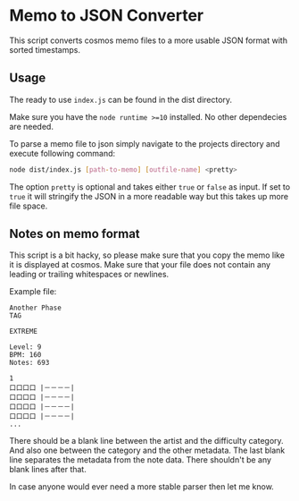 # Memo to JSON Converter

This script converts cosmos memo files to a more usable
JSON format with sorted timestamps.

## Usage

The ready to use `index.js` can be found in the dist directory.

Make sure you have the `node runtime >=10` installed. No other dependecies are needed.

To parse a memo file to json simply navigate to the projects directory and execute following command:

```bash
node dist/index.js [path-to-memo] [outfile-name] <pretty>
```

The option `pretty` is optional and takes either `true` or `false` as input. If set to `true` it will stringify the JSON in a more readable way but this takes up more file space.

## Notes on memo format

This script is a bit hacky, so please make sure that you copy the
memo like it is displayed at cosmos. Make sure that your file does not contain any leading or trailing whitespaces or newlines.

Example file:

```text
Another Phase
TAG

EXTREME

Level: 9
BPM: 160
Notes: 693

1
口口口口 |－－－－|
口口口口 |－－－－|
口口口口 |－－－－|
口口口口 |－－－－|
...
```

There should be a blank line between the artist and the difficulty
category. And also one between the category and the other metadata.
The last blank line separates the metadata from the note data.
There shouldn't be any blank lines after that.

In case anyone would ever need a more stable parser then let me know.
